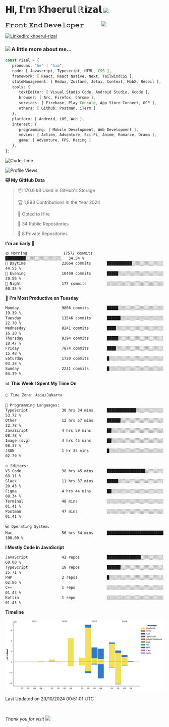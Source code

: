 <h1> 𝐇𝐢, 𝕀'𝕞 𝕂𝕙𝕠𝕖𝕣𝕦𝕝 ℝ𝕚𝕫𝕒𝕝 <img src="https://media.giphy.com/media/mGcNjsfWAjY5AEZNw6/giphy.gif" width="50"></h1>
<img align='right' src="https://media.giphy.com/media/v1.Y2lkPTc5MGI3NjExOWI2ajR2NGJubzBsZHFuaHMwajRrcDNsNXJwOG8yb3F0NjhkNXF4OSZlcD12MV9pbnRlcm5hbF9naWZfYnlfaWQmY3Q9cw/fkZukR450RQ1qnGaq9/giphy.gif" width="200">
<strong style="font-size:20px;">𝙵𝚛𝚘𝚗𝚝 𝙴𝚗𝚍 𝙳𝚎𝚟𝚎𝚕𝚘𝚙𝚎𝚛</strong>
</p></em>

[![LinkedIn: khoerul-rizal](https://img.shields.io/badge/khoerul--rizal-blue?style=flat-square&logo=Linkedin&logoColor=white&link=https://www.linkedin.com/in/khoerul-rizal/)](https://www.linkedin.com/in/khoerul-rizal/)

### <img src="https://media.giphy.com/media/VgCDAzcKvsR6OM0uWg/giphy.gif" width="50"> A little more about me...

```typescript
const rizal = {
   pronouns: "he" | "him",
   code: [ Javascript, Typescript, HTML, CSS ],
   framework: [ React, React Native, Next, TailwindCSS ],
   stateManagement: [ Redux, Zustand, Jotai, Context, MobX, Recoil ],
   tools: {
      textEditor: [ Visual Studio Code, Android Studio, Xcode ],
      browser: [ Arc, Firefox, Chrome ],
      services: [ Firebase, Play Console, App Store Connect, GCP ],
      others: [ Github, Postman, iTerm ]
   },
   platform: [ Android, iOS, Web ],
   interest: {
      programming: [ Mobile Development, Web Development ],
      movies: [ Action, Adventure, Sci-Fi, Anime, Romance, Drama ],
      game: [ Adventure, FPS, Racing ]
   },
};
```

<!--START_SECTION:waka-->
![Code Time](http://img.shields.io/badge/Code%20Time-1%2C372%20hrs%2024%20mins-blue)

![Profile Views](http://img.shields.io/badge/Profile%20Views-0-blue)

**🐱 My GitHub Data** 

> 📦 170.6 kB Used in GitHub's Storage 
 > 
> 🏆 1,893 Contributions in the Year 2024
 > 
> 💼 Opted to Hire
 > 
> 📜 34 Public Repositories 
 > 
> 🔑 8 Private Repositories 
 > 
**I'm an Early 🐤** 

```text
🌞 Morning                17572 commits       █████████░░░░░░░░░░░░░░░░   34.54 % 
🌆 Daytime                22664 commits       ███████████░░░░░░░░░░░░░░   44.55 % 
🌃 Evening                10459 commits       █████░░░░░░░░░░░░░░░░░░░░   20.56 % 
🌙 Night                  177 commits         ░░░░░░░░░░░░░░░░░░░░░░░░░   00.35 % 
```
📅 **I'm Most Productive on Tuesday** 

```text
Monday                   9866 commits        █████░░░░░░░░░░░░░░░░░░░░   19.39 % 
Tuesday                  11546 commits       ██████░░░░░░░░░░░░░░░░░░░   22.70 % 
Wednesday                8241 commits        ████░░░░░░░░░░░░░░░░░░░░░   16.20 % 
Thursday                 9394 commits        █████░░░░░░░░░░░░░░░░░░░░   18.47 % 
Friday                   7874 commits        ████░░░░░░░░░░░░░░░░░░░░░   15.48 % 
Saturday                 1720 commits        █░░░░░░░░░░░░░░░░░░░░░░░░   03.38 % 
Sunday                   2231 commits        █░░░░░░░░░░░░░░░░░░░░░░░░   04.39 % 
```


📊 **This Week I Spent My Time On** 

```text
🕑︎ Time Zone: Asia/Jakarta

💬 Programming Languages: 
TypeScript               30 hrs 34 mins      █████████████░░░░░░░░░░░░   53.72 % 
Other                    12 hrs 57 mins      ██████░░░░░░░░░░░░░░░░░░░   22.78 % 
JavaScript               4 hrs 59 mins       ██░░░░░░░░░░░░░░░░░░░░░░░   08.78 % 
Image (svg)              4 hrs 45 mins       ██░░░░░░░░░░░░░░░░░░░░░░░   08.37 % 
JSON                     1 hr 35 mins        █░░░░░░░░░░░░░░░░░░░░░░░░   02.79 % 

🔥 Editors: 
VS Code                  38 hrs 45 mins      █████████████████░░░░░░░░   68.11 % 
Slack                    11 hrs 37 mins      █████░░░░░░░░░░░░░░░░░░░░   20.43 % 
Figma                    4 hrs 44 mins       ██░░░░░░░░░░░░░░░░░░░░░░░   08.34 % 
Terminal                 48 mins             ░░░░░░░░░░░░░░░░░░░░░░░░░   01.41 % 
Postman                  47 mins             ░░░░░░░░░░░░░░░░░░░░░░░░░   01.41 % 

💻 Operating System: 
Mac                      56 hrs 54 mins      █████████████████████████   100.00 % 
```

**I Mostly Code in JavaScript** 

```text
JavaScript               42 repos            ███████████████░░░░░░░░░░   60.00 % 
TypeScript               18 repos            ██████░░░░░░░░░░░░░░░░░░░   25.71 % 
PHP                      2 repos             █░░░░░░░░░░░░░░░░░░░░░░░░   02.86 % 
C++                      1 repo              ░░░░░░░░░░░░░░░░░░░░░░░░░   01.43 % 
Kotlin                   1 repo              ░░░░░░░░░░░░░░░░░░░░░░░░░   01.43 % 
```



**Timeline**

![Lines of Code chart](https://raw.githubusercontent.com/khoerulrizal/khoerulrizal/main/assets/bar_graph.png)


 Last Updated on 23/10/2024 00:51:01 UTC
<!--END_SECTION:waka-->
</details>
<br/>

<em>Thank you for visit</em> <img src="https://media.giphy.com/media/v1.Y2lkPTc5MGI3NjExcHdvNm1qZWtjaGw0ZjdwM3Z3NnY2dHlueTVuODBta2FiY20wM2YybSZlcD12MV9pbnRlcm5hbF9naWZfYnlfaWQmY3Q9cw/tV25tpdKqdFa9x81k2/giphy.gif" width="40">
